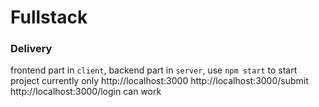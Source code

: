 # Fullstack

### Delivery
frontend part in `client`, backend part in `server`, use `npm start` to start project
currently only http://localhost:3000  http://localhost:3000/submit http://localhost:3000/login can work
